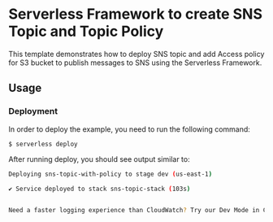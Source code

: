 <!--
title: 'AWS Python Example'
description: 'This template demonstrates how to deploy a Python function running on AWS Lambda using the traditional Serverless Framework.'
layout: Doc
framework: v3
platform: AWS
language: python
priority: 2
authorLink: 'https://github.com/serverless'
authorName: 'Serverless, inc.'
authorAvatar: 'https://avatars1.githubusercontent.com/u/13742415?s=200&v=4'
-->


# Serverless Framework to create SNS Topic and Topic Policy

This template demonstrates how to deploy SNS topic and add Access policy for S3 bucket to publish messages to SNS using the Serverless Framework. 

## Usage

### Deployment

In order to deploy the example, you need to run the following command:

```
$ serverless deploy
```

After running deploy, you should see output similar to:

```bash
Deploying sns-topic-with-policy to stage dev (us-east-1)

✔ Service deployed to stack sns-topic-stack (103s)


Need a faster logging experience than CloudWatch? Try our Dev Mode in Console: run "serverless dev"
```
